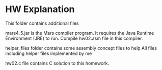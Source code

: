 # HW Explanation

This folder contains additional files

mars4_5.jar is the Mars compiler program.
It requires the Java Runtime Environment (JRE) to run.
Compile hw02.asm file in this compiler.

helper_files folder contains some assembly concept files to help
All files including helper files implemented by me

hw02.c file contains C solution to this homework.
